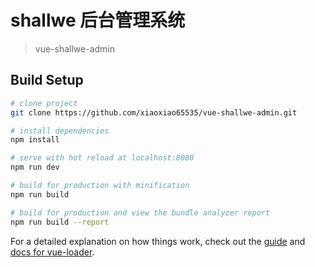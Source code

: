 # shallwe 后台管理系统

> vue-shallwe-admin

## Build Setup

``` bash
# clone project
git clone https://github.com/xiaoxiao65535/vue-shallwe-admin.git

# install dependencies
npm install

# serve with hot reload at localhost:8080
npm run dev

# build for production with minification
npm run build

# build for production and view the bundle analyzer report
npm run build --report
```

For a detailed explanation on how things work, check out the [guide](http://vuejs-templates.github.io/webpack/) and [docs for vue-loader](http://vuejs.github.io/vue-loader).
